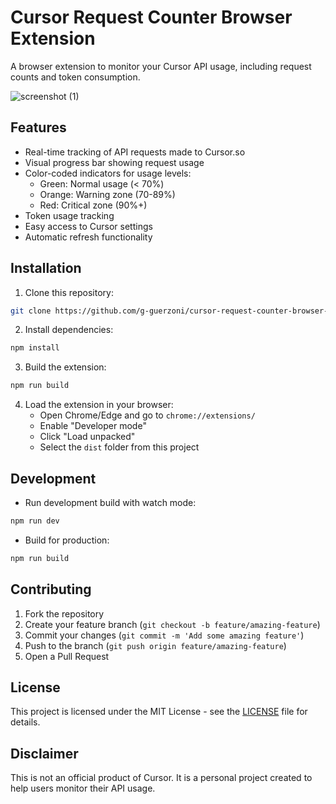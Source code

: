 # Cursor Request Counter Browser Extension

A browser extension to monitor your Cursor API usage, including request counts and token consumption.

![screenshot (1)](https://github.com/user-attachments/assets/b625686a-e21d-4628-8b41-abe95fe737e1)

## Features

- Real-time tracking of API requests made to Cursor.so
- Visual progress bar showing request usage
- Color-coded indicators for usage levels:
  - Green: Normal usage (< 70%)
  - Orange: Warning zone (70-89%)
  - Red: Critical zone (90%+)
- Token usage tracking
- Easy access to Cursor settings
- Automatic refresh functionality

## Installation

1. Clone this repository:
```bash
git clone https://github.com/g-guerzoni/cursor-request-counter-browser-extension.git
```

2. Install dependencies:
```bash
npm install
```

3. Build the extension:
```bash
npm run build
```

4. Load the extension in your browser:
   - Open Chrome/Edge and go to `chrome://extensions/`
   - Enable "Developer mode"
   - Click "Load unpacked"
   - Select the `dist` folder from this project

## Development

- Run development build with watch mode:
```bash
npm run dev
```

- Build for production:
```bash
npm run build
```

## Contributing

1. Fork the repository
2. Create your feature branch (`git checkout -b feature/amazing-feature`)
3. Commit your changes (`git commit -m 'Add some amazing feature'`)
4. Push to the branch (`git push origin feature/amazing-feature`)
5. Open a Pull Request

## License

This project is licensed under the MIT License - see the [LICENSE](LICENSE) file for details.

## Disclaimer

This is not an official product of Cursor. It is a personal project created to help users monitor their API usage. 
